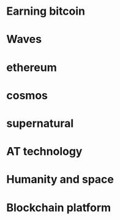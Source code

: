 # Earning bitcoin
# Waves
# ethereum
# cosmos
# supernatural
# AT technology
# Humanity and space
# Blockchain platform
